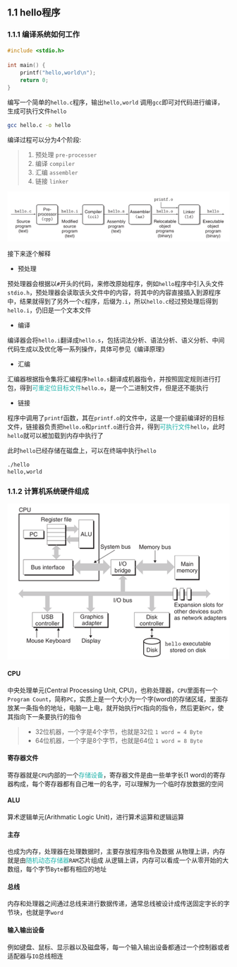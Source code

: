 

## 1.1 hello程序

### 1.1.1 编译系统如何工作

```cpp
#include <stdio.h>

int main() {
    printf("hello,world\n");
    return 0;
}
```

编写一个简单的`hello.c`程序，输出`hello,world`
调用`gcc`即可对代码进行编译，生成可执行文件`hello`

```bash
gcc hello.c -o hello
```

编译过程可以分为4个阶段:
>1. 预处理 `pre-processer`
>2. 编译 `compiler`
>3. 汇编 `assembler`
>4. 链接 `linker`

![](https://github.com/kavinwkp/blogimage/raw/main/img/cs/1/gcc.png)

接下来逐个解释

+ 预处理

预处理器会根据以`#`开头的代码，来修改原始程序，例如`hello`程序中引入头文件`stdio.h`，预处理器会读取该头文件中的内容，将其中的内容直接插入到源程序中，结果就得到了另外一个`c`程序，后缀为`.i`，所以`hello.c`经过预处理后得到`hello.i`，仍旧是一个文本文件

+ 编译

编译器会将`hello.i`翻译成`hello.s`，包括词法分析、语法分析、语义分析、中间代码生成以及优化等一系列操作，具体可参见《编译原理》

+ 汇编

汇编器根据指令集将汇编程序`hello.s`翻译成机器指令，并按照固定规则进行打包，得到<font color=LightSeaGreen>可重定位目标文件</font>`hello.o`，是一个二进制文件，但是还不能执行

+ 链接

程序中调用了`printf`函数，其在`printf.o`的文件中，这是一个提前编译好的目标文件，链接器负责把`hello.o`和`printf.o`进行合并，得到<font color=LightSeaGreen>可执行文件</font>`hello`，此时`hello`就可以被加载到内存中执行了

此时`hello`已经存储在磁盘上，可以在终端中执行`hello`
```bash
./hello
hello,world
```

### 1.1.2 计算机系统硬件组成

![](https://github.com/kavinwkp/blogimage/raw/main/img/cs/1/system.png)

#### CPU

中央处理单元(Central Processing Unit, CPU)，也称处理器，`CPU`里面有一个`Program Count`，简称`PC`，实质上是一个大小为一个字(word)的存储区域，里面存放某一条指令的地址，电脑一上电，就开始执行`PC`指向的指令，然后更新`PC`，使其指向下一条要执行的指令

>+ 32位机器，一个字是4个字节，也就是32位 `1 word = 4 Byte`
>+ 64位机器，一个字是8个字节，也就是64位 `1 word = 8 Byte`

#### 寄存器文件

寄存器就是`CPU`内部的一个<font color=LightSeaGreen>存储设备</font>，寄存器文件是由一些单字长(1 word)的寄存器构成，每个寄存器都有自己唯一的名字，可以理解为一个临时存放数据的空间

#### ALU

算术逻辑单元(Arithmatic Logic Unit)，进行算术运算和逻辑运算

#### 主存

也成为内存，处理器在处理数据时，主要存放程序指令及数据
从物理上讲，内存就是由<font color=LightSeaGreen>随机动态存储器</font>`RAM`芯片组成
从逻辑上讲，内存可以看成一个从零开始的大数组，每个字节`Byte`都有相应的地址

#### 总线

内存和处理器之间通过总线来进行数据传递，通常总线被设计成传送固定字长的字节块，也就是字`word`

#### 输入输出设备

例如键盘、鼠标、显示器以及磁盘等，每一个输入输出设备都通过一个控制器或者适配器与`IO`总线相连